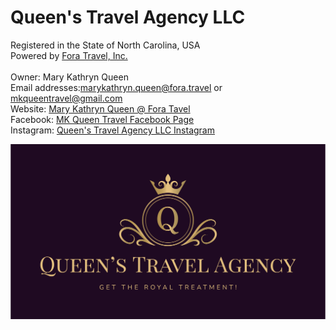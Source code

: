 # Queen's Travel Agency LLC
Registered in the State of North Carolina, USA <br>
Powered by [Fora Travel, Inc.](https://www.foratravel.com/)
<br>
<br>
Owner: Mary Kathryn Queen <br>
Email addresses:[marykathryn.queen@fora.travel](mailto:marykathryn.queen@fora.travel) or [mkqueentravel@gmail.com](mailto:mkqueentravel@gmail.com)<br>
Website: [Mary Kathryn Queen @ Fora Tavel](https://www.foratravel.com/advisor/mary-kathryn-queen)<br>
Facebook: [MK Queen Travel Facebook Page](https://www.facebook.com/profile.php?id=61578192879224)<br>
Instagram: [Queen's Travel Agency LLC Instagram](https://www.instagram.com/queens_travel_agency/)
<br>

![Queen's Travel Agency Main Logo](images/Original%20Logo.png)